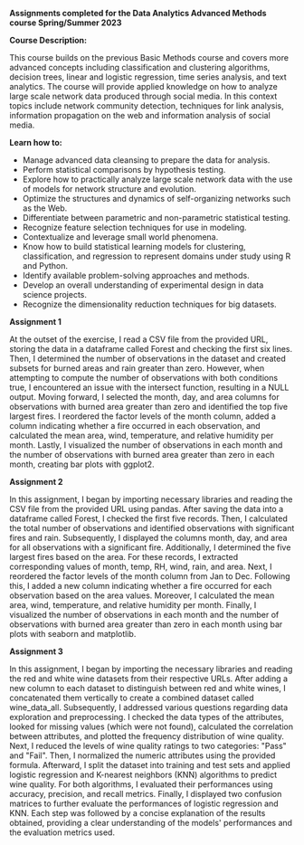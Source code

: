 **Assignments completed for the Data Analytics Advanced Methods course Spring/Summer 2023**

**Course Description:**

This course builds on the previous Basic Methods course and covers more advanced concepts including classification and clustering algorithms, decision trees, linear and logistic regression, 
time series analysis, and text analytics. The course will provide applied knowledge on how to analyze large scale network data produced through social media. In this context topics include 
network community detection, techniques for link analysis, information propagation on the web and information analysis of social media.

**Learn how to:**

- Manage advanced data cleansing to prepare the data for analysis.
- Perform statistical comparisons by hypothesis testing.
- Explore how to practically analyze large scale network data with the use of models for network structure and evolution.
- Optimize the structures and dynamics of self-organizing networks such as the Web.
- Differentiate between parametric and non-parametric statistical testing.
- Recognize feature selection techniques for use in modeling.
- Contextualize and leverage small world phenomena.
- Know how to build statistical learning models for clustering, classification, and regression to represent domains under study using R and Python.
- Identify available problem-solving approaches and methods.
- Develop an overall understanding of experimental design in data science projects.
- Recognize the dimensionality reduction techniques for big datasets.

**Assignment 1**

At the outset of the exercise, I read a CSV file from the provided URL, storing the data in a dataframe called Forest and checking the first six lines. 
Then, I determined the number of observations in the dataset and created subsets for burned areas and rain greater than zero. However, when attempting 
to compute the number of observations with both conditions true, I encountered an issue with the intersect function, resulting in a NULL output. 
Moving forward, I selected the month, day, and area columns for observations with burned area greater than zero and identified the top five largest fires. 
I reordered the factor levels of the month column, added a column indicating whether a fire occurred in each observation, and calculated the mean area, wind, 
temperature, and relative humidity per month. Lastly, I visualized the number of observations in each month and the number of observations with burned area 
greater than zero in each month, creating bar plots with ggplot2.

**Assignment 2**

In this assignment, I began by importing necessary libraries and reading the CSV file from the provided URL using pandas. After saving the data into a dataframe 
called Forest, I checked the first five records. Then, I calculated the total number of observations and identified observations with significant fires and rain. 
Subsequently, I displayed the columns month, day, and area for all observations with a significant fire. Additionally, I determined the five largest fires based
on the area. For these records, I extracted corresponding values of month, temp, RH, wind, rain, and area. Next, I reordered the factor levels of the month column 
from Jan to Dec. Following this, I added a new column indicating whether a fire occurred for each observation based on the area values. Moreover, I calculated the 
mean area, wind, temperature, and relative humidity per month. Finally, I visualized the number of observations in each month and the number of observations with 
burned area greater than zero in each month using bar plots with seaborn and matplotlib.

**Assignment 3**

In this assignment, I began by importing the necessary libraries and reading the red and white wine datasets from their respective URLs. 
After adding a new column to each dataset to distinguish between red and white wines, I concatenated them vertically to create a combined dataset called wine_data_all.
Subsequently, I addressed various questions regarding data exploration and preprocessing. I checked the data types of the attributes, looked for missing values (which were not found),
calculated the correlation between attributes, and plotted the frequency distribution of wine quality.
Next, I reduced the levels of wine quality ratings to two categories: "Pass" and "Fail". Then, I normalized the numeric attributes using the provided formula.
Afterward, I split the dataset into training and test sets and applied logistic regression and K-nearest neighbors (KNN) algorithms to predict wine quality. 
For both algorithms, I evaluated their performances using accuracy, precision, and recall metrics.
Finally, I displayed two confusion matrices to further evaluate the performances of logistic regression and KNN. Each step was followed by a concise explanation 
of the results obtained, providing a clear understanding of the models' performances and the evaluation metrics used.
